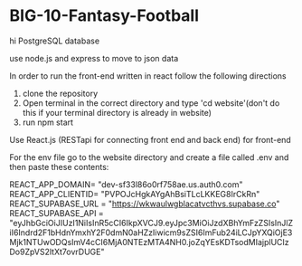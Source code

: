 # BIG-10-Fantasy-Football
hi
PostgreSQL database 

use node.js and express to move to json data

In order to run the front-end written in react follow the following directions
1. clone the repository
2. Open terminal in the correct directory and type 'cd website'(don't do this if your terminal directory is already in website)
3. run npm start

Use React.js (RESTapi for connecting front end and back end) for front-end

For the env file go to the website directory and create a file called .env and then paste these contents:


REACT_APP_DOMAIN= "dev-sf33l86o0rf758ae.us.auth0.com"
REACT_APP_CLIENTID= "PVPOJcHgkAYgAhBsiTLcLKKEG8IrCkRn"
REACT_SUPABASE_URL = "https://wkwaulwgblacatvcthvs.supabase.co"
REACT_SUPABASE_API = "eyJhbGciOiJIUzI1NiIsInR5cCI6IkpXVCJ9.eyJpc3MiOiJzdXBhYmFzZSIsInJlZiI6Indrd2F1bHdnYmxhY2F0dmN0aHZzIiwicm9sZSI6ImFub24iLCJpYXQiOjE3Mjk1NTUwODQsImV4cCI6MjA0NTEzMTA4NH0.joZqYEsKDTsodMIajplUCIzDo9ZpVS2ltXt7ovrDUGE"

